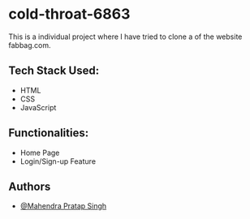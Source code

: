 # cold-throat-6863

This is a individual project where I have tried to clone a  of the website fabbag.com.
<h2>Tech Stack Used: </h2>
<ul>
  <li> HTML</li>
  <li> CSS</li>
  <li> JavaScript</li>
</ul>

<h2> Functionalities: </h2>
<ul>
  <li> Home Page</li>
  <li> Login/Sign-up Feature</li>
</ul>
<h2>Authors </h2>
<ul>
  <li><a href="https://github.com/Mhendrapratap">@Mahendra Pratap Singh </a></li>
</ul>

